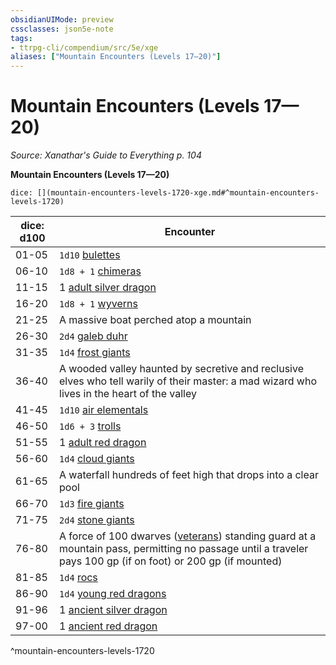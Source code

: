 ```yaml
---
obsidianUIMode: preview
cssclasses: json5e-note
tags:
- ttrpg-cli/compendium/src/5e/xge
aliases: ["Mountain Encounters (Levels 17—20)"]
---
```

# Mountain Encounters (Levels 17—20)
*Source: Xanathar's Guide to Everything p. 104* 

**Mountain Encounters (Levels 17—20)**

`dice: [](mountain-encounters-levels-1720-xge.md#^mountain-encounters-levels-1720)`

| dice: d100 | Encounter |
|------------|-----------|
| 01-05 | `1d10` [bulettes](2-Mechanics/CLI/bestiary/monstrosity/bulette-xmm.md) |
| 06-10 | `1d8 + 1` [chimeras](2-Mechanics/CLI/bestiary/monstrosity/chimera-xmm.md) |
| 11-15 | 1 [adult silver dragon](2-Mechanics/CLI/bestiary/dragon/adult-silver-dragon-xmm.md) |
| 16-20 | `1d8 + 1` [wyverns](2-Mechanics/CLI/bestiary/dragon/wyvern-xmm.md) |
| 21-25 | A massive boat perched atop a mountain |
| 26-30 | `2d4` [galeb duhr](2-Mechanics/CLI/bestiary/elemental/galeb-duhr-xmm.md) |
| 31-35 | `1d4` [frost giants](2-Mechanics/CLI/bestiary/giant/frost-giant-xmm.md) |
| 36-40 | A wooded valley haunted by secretive and reclusive elves who tell warily of their master: a mad wizard who lives in the heart of the valley |
| 41-45 | `1d10` [air elementals](2-Mechanics/CLI/bestiary/elemental/air-elemental-xmm.md) |
| 46-50 | `1d6 + 3` [trolls](2-Mechanics/CLI/bestiary/giant/troll-xmm.md) |
| 51-55 | 1 [adult red dragon](2-Mechanics/CLI/bestiary/dragon/adult-red-dragon-xmm.md) |
| 56-60 | `1d4` [cloud giants](2-Mechanics/CLI/bestiary/giant/cloud-giant-xmm.md) |
| 61-65 | A waterfall hundreds of feet high that drops into a clear pool |
| 66-70 | `1d3` [fire giants](2-Mechanics/CLI/bestiary/giant/fire-giant-xmm.md) |
| 71-75 | `2d4` [stone giants](2-Mechanics/CLI/bestiary/giant/stone-giant-xmm.md) |
| 76-80 | A force of 100 dwarves ([veterans](2-Mechanics/CLI/bestiary/humanoid/warrior-veteran-xmm.md)) standing guard at a mountain pass, permitting no passage until a traveler pays 100 gp (if on foot) or 200 gp (if mounted) |
| 81-85 | `1d4` [rocs](2-Mechanics/CLI/bestiary/monstrosity/roc-xmm.md) |
| 86-90 | `1d4` [young red dragons](2-Mechanics/CLI/bestiary/dragon/young-red-dragon-xmm.md) |
| 91-96 | 1 [ancient silver dragon](2-Mechanics/CLI/bestiary/dragon/ancient-silver-dragon-xmm.md) |
| 97-00 | 1 [ancient red dragon](2-Mechanics/CLI/bestiary/dragon/ancient-red-dragon-xmm.md) |
^mountain-encounters-levels-1720